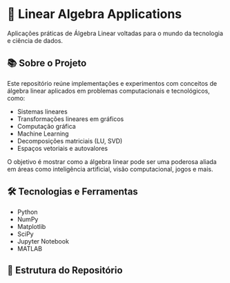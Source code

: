 # 🧮 Linear Algebra Applications

Aplicações práticas de Álgebra Linear voltadas para o mundo da tecnologia e ciência de dados.

## 📚 Sobre o Projeto

Este repositório reúne implementações e experimentos com conceitos de álgebra linear aplicados em problemas computacionais e tecnológicos, como:

- Sistemas lineares
- Transformações lineares em gráficos
- Computação gráfica
- Machine Learning
- Decomposições matriciais (LU, SVD)
- Espaços vetoriais e autovalores

O objetivo é mostrar como a álgebra linear pode ser uma poderosa aliada em áreas como inteligência artificial, visão computacional, jogos e mais.

## 🛠 Tecnologias e Ferramentas

- Python 
- NumPy
- Matplotlib
- SciPy
- Jupyter Notebook
- MATLAB

## 📁 Estrutura do Repositório

